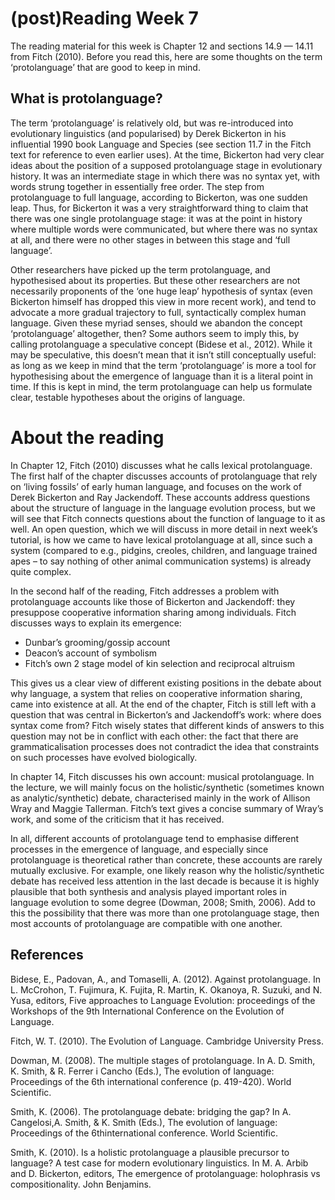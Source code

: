 # (post)Reading Week 7

The reading material for this week is Chapter 12 and sections 14.9 — 14.11 from Fitch (2010). Before you read this, here are some thoughts on the term ‘protolanguage’ that are good to keep in mind.

## What is protolanguage?
The term ‘protolanguage’ is relatively old, but was re-introduced into evolutionary linguistics (and popularised) by Derek Bickerton in his influential 1990 book Language and Species (see section 11.7 in the Fitch text for reference to even earlier uses). At the time, Bickerton had very clear ideas about the position of a supposed protolanguage stage in evolutionary history. It was an intermediate stage in which there was no syntax yet, with words strung together in essentially free order. The step from protolanguage to full language, according to Bickerton, was one sudden leap. Thus, for Bickerton it was a very straightforward thing to claim that there was one single protolanguage stage: it was at the point in history where multiple words were communicated, but where there was no syntax at all, and there were no other stages in between this stage and ‘full language’.
 
Other researchers have picked up the term protolanguage, and hypothesised about its properties. But these other researchers are not necessarily proponents of the ‘one huge leap’ hypothesis of syntax (even Bickerton himself has dropped this view in more recent work), and tend to advocate a more gradual trajectory to full, syntactically complex human language. Given these myriad senses, should we abandon the concept ‘protolanguage’ altogether, then? Some authors seem to imply this, by calling protolanguage a speculative concept (Bidese et al., 2012). While it may be speculative, this doesn’t mean that it isn’t still conceptually useful: as long as we keep in mind that the term ‘protolanguage’ is more a tool for hypothesising about the emergence of language than it is a literal point in time. If this is kept in mind, the term protolanguage can help us formulate clear, testable hypotheses about the origins of language.

# About the reading
In Chapter 12, Fitch (2010) discusses what he calls lexical protolanguage. The first half of the chapter discusses accounts of protolanguage that rely on ‘living fossils’ of early human language, and focuses on the work of Derek Bickerton and Ray Jackendoff. These accounts address questions about the structure of language in the language evolution process, but we will see that Fitch connects questions about the function of language to it as well. An open question, which we will discuss in more detail in next week’s tutorial, is how we came to have lexical protolanguage at all, since such a system (compared to e.g., pidgins, creoles, children, and language trained apes – to say nothing of other animal communication systems) is already quite complex.
 
In the second half of the reading, Fitch addresses a problem with protolanguage accounts like those of Bickerton and Jackendoff: they presuppose cooperative information sharing among individuals. Fitch discusses ways to explain its emergence:

  * Dunbar’s grooming/gossip account
  * Deacon’s account of symbolism
  * Fitch’s own 2 stage model of kin selection and reciprocal altruism
  
This gives us a clear view of different existing positions in the debate about why language, a system that relies on cooperative information sharing, came into existence at all. At the end of the chapter, Fitch is still left with a question that was central in Bickerton’s and Jackendoff’s work: where does syntax come from? Fitch wisely states that different kinds of answers to this question may not be in conflict with each other: the fact that there are grammaticalisation processes does not contradict the idea that constraints on such processes have evolved biologically.

In chapter 14, Fitch discusses his own account: musical protolanguage. In the lecture, we will mainly focus on the holistic/synthetic (sometimes known as analytic/synthetic) debate, characterised mainly in the work of Allison Wray and Maggie Tallerman. Fitch’s text gives a concise summary of Wray’s work, and some of the criticism that it has received.

In all, different accounts of protolanguage tend to emphasise different processes in the emergence of language, and especially since protolanguage is theoretical rather than concrete, these accounts are rarely mutually exclusive. For example, one likely reason why the holistic/synthetic debate has received less attention in the last decade is because it is highly plausible that both synthesis and analysis played important roles in language evolution to some degree (Dowman, 2008; Smith, 2006). Add to this the possibility that there was more than one protolanguage stage, then most accounts of protolanguage are compatible with one another.

## References

Bidese, E., Padovan, A., and Tomaselli, A. (2012). Against protolanguage. In
L. McCrohon, T. Fujimura, K. Fujita, R. Martin, K. Okanoya, R. Suzuki,
and N. Yusa, editors, Five approaches to Language Evolution: proceedings
of the Workshops of the 9th International Conference on the Evolution of
Language.

Fitch, W. T. (2010). The Evolution of Language. Cambridge University Press.

Dowman, M. (2008). The multiple stages of protolanguage. In A. D. Smith, K. Smith, & R. Ferrer i Cancho (Eds.), The evolution of language: Proceedings of the 6th international conference (p. 419-420). World Scientific.

Smith, K. (2006). The protolanguage debate: bridging the gap? In A. Cangelosi,A. Smith, & K. Smith (Eds.), The evolution of language: Proceedings of the 6thinternational conference. World Scientific.

Smith, K. (2010). Is a holistic protolanguage a plausible precursor to language?
A test case for modern evolutionary linguistics. In M. A. Arbib and D. Bickerton, editors, The emergence of protolanguage: holophrasis vs compositionality. John Benjamins.
